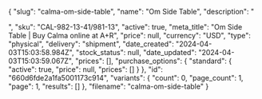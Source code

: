{
  "slug": "calma-om-side-table",
  "name": "Om Side Table",
  "description": "<p></p>",
  "sku": "CAL-982-13-41/981-13",
  "active": true,
  "meta_title": "Om Side Table | Buy Calma online at A+R",
  "price": null,
  "currency": "USD",
  "type": "physical",
  "delivery": "shipment",
  "date_created": "2024-04-03T15:03:58.984Z",
  "stock_status": null,
  "date_updated": "2024-04-03T15:03:59.067Z",
  "prices": [],
  "purchase_options": {
    "standard": {
      "active": true,
      "price": null,
      "prices": []
    }
  },
  "id": "660d6fde2a1fa5001173c914",
  "variants": {
    "count": 0,
    "page_count": 1,
    "page": 1,
    "results": []
  },
  "filename": "calma-om-side-table"
}